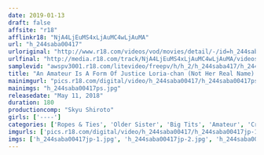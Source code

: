 ```yaml
---
date: 2019-01-13
draft: false
affsite: "r18"
afflinkr18: "NjA4LjEuMS4xLjAuMC4wLjAuMA"
url: "h_244saba00417"
urloriginal: "http://www.r18.com/videos/vod/movies/detail/-/id=h_244saba00417"
urlfinal: "http://media.r18.com/track/NjA4LjEuMS4xLjAuMC4wLjAuMA/videos/vod/movies/detail/-/id=h_244saba00417"
samplevid: "awspv3001.r18.com/litevideo/freepv/h/h_2/h_244saba417/h_244saba417_dmb_w.mp4"
title: "An Amateur Is A Form Of Justice Loria-chan (Not Her Real Name) Is A Hard-Headed Prim And Proper Girl Who Won't Budge No Matter How Much You Tweak Her! But She's Getting Raw Pussy Stains On Her Panties (LOL) And In The End, She Was Tied Up For A Full On Sensual Awakening"
mainimgurl: "pics.r18.com/digital/video/h_244saba00417/h_244saba00417ps.jpg"
mainimgs: "h_244saba00417ps.jpg"
releasedate: "May 11, 2018"
duration: 180
productioncomp: "Skyu Shiroto"
girls: ['----']
categories: ['Ropes & Ties', 'Older Sister', 'Big Tits', 'Amateur', 'Creampie', 'Hi-Def']
imgurls: ['pics.r18.com/digital/video/h_244saba00417/h_244saba00417jp-1.jpg', 'pics.r18.com/digital/video/h_244saba00417/h_244saba00417jp-2.jpg', 'pics.r18.com/digital/video/h_244saba00417/h_244saba00417jp-3.jpg', 'pics.r18.com/digital/video/h_244saba00417/h_244saba00417jp-4.jpg', 'pics.r18.com/digital/video/h_244saba00417/h_244saba00417jp-5.jpg', 'pics.r18.com/digital/video/h_244saba00417/h_244saba00417jp-6.jpg', 'pics.r18.com/digital/video/h_244saba00417/h_244saba00417jp-7.jpg', 'pics.r18.com/digital/video/h_244saba00417/h_244saba00417jp-8.jpg', 'pics.r18.com/digital/video/h_244saba00417/h_244saba00417jp-9.jpg', 'pics.r18.com/digital/video/h_244saba00417/h_244saba00417jp-10.jpg', 'pics.r18.com/digital/video/h_244saba00417/h_244saba00417jp-11.jpg', 'pics.r18.com/digital/video/h_244saba00417/h_244saba00417jp-12.jpg', 'pics.r18.com/digital/video/h_244saba00417/h_244saba00417jp-13.jpg', 'pics.r18.com/digital/video/h_244saba00417/h_244saba00417jp-14.jpg', 'pics.r18.com/digital/video/h_244saba00417/h_244saba00417jp-15.jpg', 'pics.r18.com/digital/video/h_244saba00417/h_244saba00417jp-16.jpg', 'pics.r18.com/digital/video/h_244saba00417/h_244saba00417jp-17.jpg', 'pics.r18.com/digital/video/h_244saba00417/h_244saba00417jp-18.jpg', 'pics.r18.com/digital/video/h_244saba00417/h_244saba00417jp-19.jpg']
imgs: ['h_244saba00417jp-1.jpg', 'h_244saba00417jp-2.jpg', 'h_244saba00417jp-3.jpg', 'h_244saba00417jp-4.jpg', 'h_244saba00417jp-5.jpg', 'h_244saba00417jp-6.jpg', 'h_244saba00417jp-7.jpg', 'h_244saba00417jp-8.jpg', 'h_244saba00417jp-9.jpg', 'h_244saba00417jp-10.jpg', 'h_244saba00417jp-11.jpg', 'h_244saba00417jp-12.jpg', 'h_244saba00417jp-13.jpg', 'h_244saba00417jp-14.jpg', 'h_244saba00417jp-15.jpg', 'h_244saba00417jp-16.jpg', 'h_244saba00417jp-17.jpg', 'h_244saba00417jp-18.jpg', 'h_244saba00417jp-19.jpg']
---
```

